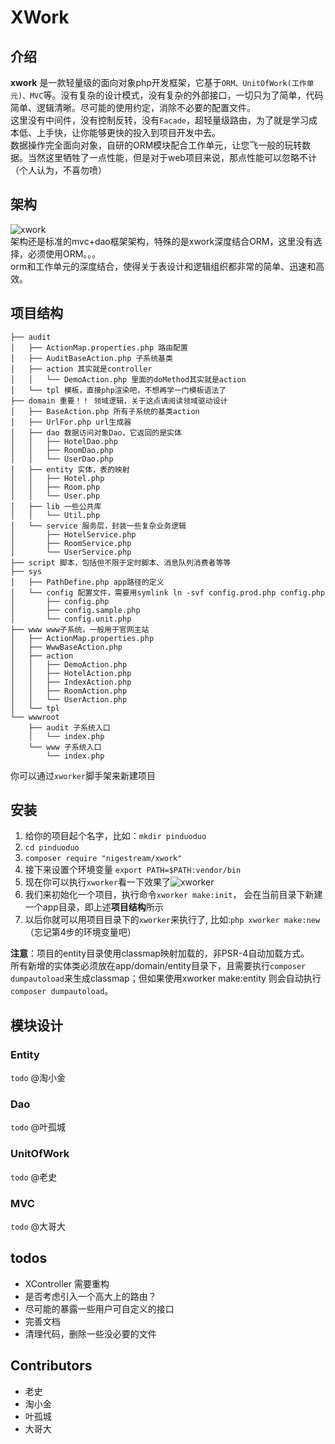 XWork
===
## 介绍
**xwork** 是一款轻量级的面向对象php开发框架，它基于`ORM、UnitOfWork(工作单元)、MVC`等。没有复杂的设计模式，没有复杂的外部接口，一切只为了简单，代码简单、逻辑清晰。尽可能的使用约定，消除不必要的配置文件。  
  这里没有中间件，没有控制反转，没有`Facade`，超轻量级路由，为了就是学习成本低、上手快，让你能够更快的投入到项目开发中去。  
  数据操作完全面向对象，自研的ORM模块配合工作单元，让您飞一般的玩转数据。当然这里牺牲了一点性能，但是对于web项目来说，那点性能可以忽略不计（个人认为，不喜勿喷）

## 架构
![xwork](http://st.daxiangbanka.com/photo/3/25/32586236dfc8cd178e87f134b8f6431e.png)  
架构还是标准的mvc+dao框架架构，特殊的是xwork深度结合ORM，这里没有选择，必须使用ORM。。。  
orm和工作单元的深度结合，使得关于表设计和逻辑组织都非常的简单、迅速和高效。
## 项目结构
```
├── audit
│   ├── ActionMap.properties.php 路由配置
│   ├── AuditBaseAction.php 子系统基类
│   ├── action 其实就是controller
│   │   └── DemoAction.php 里面的doMethod其实就是action
│   └── tpl 模板，直接php渲染吧，不想再学一门模板语法了
├── domain 重要！！ 领域逻辑，关于这点请阅读领域驱动设计
│   ├── BaseAction.php 所有子系统的基类action
│   ├── UrlFor.php url生成器
│   ├── dao 数据访问对象Dao，它返回的是实体
│   │   ├── HotelDao.php 
│   │   ├── RoomDao.php
│   │   └── UserDao.php
│   ├── entity 实体，表的映射
│   │   ├── Hotel.php
│   │   ├── Room.php
│   │   └── User.php
│   ├── lib 一些公共库
│   │   └── Util.php
│   └── service 服务层，封装一些复杂业务逻辑
│       ├── HotelService.php
│       ├── RoomService.php
│       └── UserService.php
├── script 脚本，包括但不限于定时脚本、消息队列消费者等等
├── sys
│   ├── PathDefine.php app路径的定义
│   └── config 配置文件，需要用symlink ln -svf config.prod.php config.php
│       ├── config.php
│       ├── config.sample.php
│       └── config.unit.php
├── www www子系统，一般用于官网主站
│   ├── ActionMap.properties.php
│   ├── WwwBaseAction.php
│   ├── action
│   │   ├── DemoAction.php
│   │   ├── HotelAction.php
│   │   ├── IndexAction.php
│   │   ├── RoomAction.php
│   │   └── UserAction.php
│   └── tpl
└── wwwroot
    ├── audit 子系统入口
    │   └── index.php
    └── www 子系统入口
        └── index.php
```
 你可以通过`xworker`脚手架来新建项目
 

## 安装
1. 给你的项目起个名字，比如：`mkdir pinduoduo`
2. `cd pinduoduo`
3. `composer require "nigestream/xwork"`
4. 接下来设置个环境变量 `export PATH=$PATH:vendor/bin`
5. 现在你可以执行`xworker`看一下效果了![xworker](http://st.daxiangbanka.com/photo/f/d7/fd728fbaec38ee9da81dc691ddd075a1.png)
6. 我们来初始化一个项目，执行命令`xworker make:init`， 会在当前目录下新建一个app目录，即上述**项目结构**所示
7. 以后你就可以用项目目录下的`xworker`来执行了, 比如:`php xworker make:new`（忘记第4步的环境变量吧）

**注意**：项目的entity目录使用classmap映射加载的，非PSR-4自动加载方式。  
所有新增的实体类必须放在app/domain/entity目录下，且需要执行`composer dumpautoload`来生成classmap；但如果使用xworker make:entity 则会自动执行` composer dumpautoload`。


## 模块设计
### Entity
`todo` @淘小金
### Dao
`todo` @叶孤城
### UnitOfWork
`todo` @老史
### MVC
`todo` @大哥大
## todos
- XController 需要重构
- 是否考虑引入一个高大上的路由？
- 尽可能的暴露一些用户可自定义的接口
- 完善文档
- 清理代码，删除一些没必要的文件

## Contributors
- 老史
- 淘小金
- 叶孤城
- 大哥大
